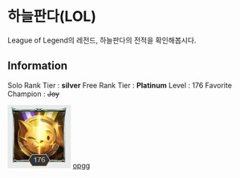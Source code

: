 # 하늘판다(LOL)
League of Legend의 레전드, 하늘판다의 전적을 확인해봅시다.
## Information
 Solo Rank Tier : **silver**
 Free Rank Tier : **Platinum**
 Level : 176
 Favorite Champion : ~~Joy~~

![하늘판다](./과제캡처본.png)
[opgg](https://www.op.gg/summoner/userName=%ED%95%98%EB%8A%98%ED%8C%90%EB%8B%A4)
